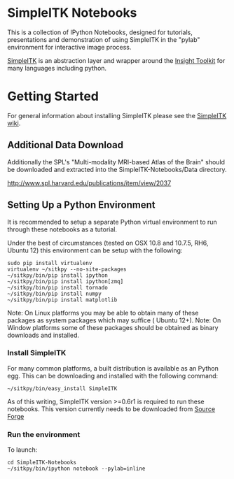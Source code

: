 # SimpleITK Notebooks

This is a collection of IPython Notebooks, designed for tutorials, presentations and demonstration of using SimpleITK in the "pylab" environment for interactive image process.

[SimpleITK](http://www.simpleitk.org) is an abstraction layer and wrapper around the [Insight Toolkit](http://www.itk.org) for many languages including python.


# Getting Started

For general information about installing SimpleITK please see the [SimpleITK wiki](http://www.itk.org/Wiki/ITK/Release_4/SimpleITK/GettingStarted).

## Additional Data Download

Additionally the SPL's "Multi-modality MRI-based Atlas of the Brain" should be downloaded and extracted into the SimpleITK-Notebooks/Data directory.

http://www.spl.harvard.edu/publications/item/view/2037


## Setting Up a Python Environment

It is recommended to setup a separate Python virtual environment to run through these notebooks as a tutorial.

Under the best of circumstances (tested on OSX 10.8 and 10.7.5, RH6, Ubuntu 12) this environment can be setup with the following:

    sudo pip install virtualenv
    virtualenv ~/sitkpy --no-site-packages
    ~/sitkpy/bin/pip install ipython
    ~/sitkpy/bin/pip install ipython[zmq]
    ~/sitkpy/bin/pip install tornado
    ~/sitkpy/bin/pip install numpy
    ~/sitkpy/bin/pip install matplotlib

Note: On Linux platforms you may be able to obtain many of these packages as system packages which may suffice ( Ubuntu 12+).
Note: On Window platforms some of these packages should be obtained as binary downloads and installed.

### Install SimpleITK

For many common platforms, a built distribution is available as an Python egg. This can be downloading and installed with the following command:

    ~/sitkpy/bin/easy_install SimpleITK
 

As of this writing, SimpleITK version >=0.6r1 is required to run these notebooks. This version currently needs to be downloaded from [Source Forge](http://sourceforge.net/projects/simpleitk/files/SimpleITK/0.6.rc1/Python/)


### Run the environment
 
To launch:

    cd SimpleITK-Notebooks
    ~/sitkpy/bin/ipython notebook --pylab=inline
